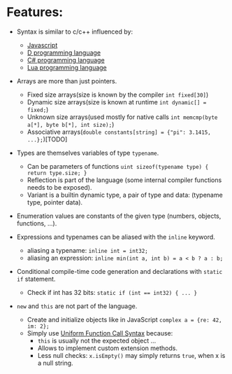 # Features:

- Syntax is similar to c/c++ influenced by:
	- [Javascript](https://en.wikipedia.org/wiki/JavaScript)
	- [D programming language](https://en.wikipedia.org/wiki/D_(programming_language))
	- [C# programming language](https://en.wikipedia.org/wiki/C_Sharp_(programming_language))
	- [Lua programming language](https://en.wikipedia.org/wiki/Lua_(programming_language))
	
- Arrays are more than just pointers.
	- Fixed size arrays(size is known by the compiler `int fixed[30]`)
	- Dynamic size arrays(size is known at runtime `int dynamic[] = fixed;`)
	- Unknown size arrays(used mostly for native calls `int memcmp(byte a[*], byte b[*], int size);`)
	- Associative arrays(`double constants[string] = {"pi": 3.1415, ...};`)[TODO]

- Types are themselves variables of type `typename`.
	- Can be parameters of functions `uint sizeof(typename type) { return type.size; }`
	- Reflection is part of the language (some internal compiler functions needs to be exposed).
	- Variant is a builtin dynamic type, a pair of type and data: (typename type, pointer data).

- Enumeration values are constants of the given type (numbers, objects, functions, ...).

- Expressions and typenames can be aliased with the `inline` keyword.
	- aliasing a typename: `inline int = int32;`
	- aliasing an expression: `inline min(int a, int b) = a < b ? a : b;`

- Conditional compile-time code generation and declarations with `static if` statement.
	- Check if int has 32 bits: `static if (int == int32) { ... }`

- `new` and `this` are not part of the language.
	- Create and initialize objects like in JavaScript `complex a = {re: 42, im: 2};`
	- Simply use [Uniform Function Call Syntax](https://en.wikipedia.org/wiki/Uniform_Function_Call_Syntax) because:
		- `this` is usually not the expected object ...
		- Allows to implement custom extension methods.
		- Less null checks: `x.isEmpty()` may simply returns `true`, when x is a null string.
